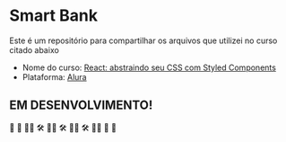 # Smart Bank
Este é um repositório para compartilhar os arquivos que utilizei no curso citado abaixo

- Nome do curso: [React: abstraindo seu CSS com Styled Components](https://cursos.alura.com.br/course/react-styled-components)
- Plataforma: [Alura](https://cursos.alura.com.br/)


## EM DESENVOLVIMENTO!
🚧 🚧 👨‍💻 🛠️ 👨‍💻 🛠️ 👨‍💻 🛠️ 👨‍💻 🚧 🚧
